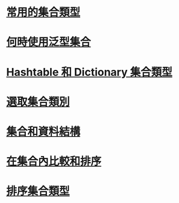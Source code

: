 # [常用的集合類型](commonly-used-collection-types.md)
# [何時使用泛型集合](when-to-use-generic-collections.md)
# [Hashtable 和 Dictionary 集合類型](hashtable-and-dictionary-collection-types.md)
# [選取集合類別](selecting-a-collection-class.md)
# [集合和資料結構](index.md)
# [在集合內比較和排序](comparisons-and-sorts-within-collections.md)
# [排序集合類型](sorted-collection-types.md)
